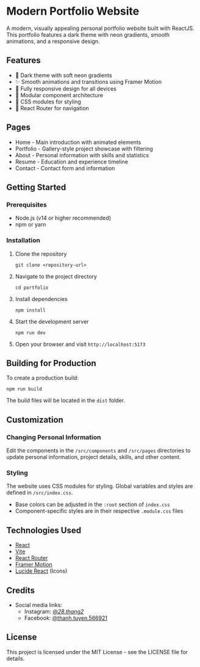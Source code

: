 # Modern Portfolio Website

A modern, visually appealing personal portfolio website built with ReactJS. This portfolio features a dark theme with neon gradients, smooth animations, and a responsive design.

## Features

- 🌙 Dark theme with soft neon gradients
- ✨ Smooth animations and transitions using Framer Motion
- 📱 Fully responsive design for all devices
- 🧩 Modular component architecture
- 🎨 CSS modules for styling
- 🧭 React Router for navigation

## Pages

- Home - Main introduction with animated elements
- Portfolio - Gallery-style project showcase with filtering
- About - Personal information with skills and statistics
- Resume - Education and experience timeline
- Contact - Contact form and information

## Getting Started

### Prerequisites

- Node.js (v14 or higher recommended)
- npm or yarn

### Installation

1. Clone the repository

   ```
   git clone <repository-url>
   ```

2. Navigate to the project directory

   ```
   cd portfolio
   ```

3. Install dependencies

   ```
   npm install
   ```

4. Start the development server

   ```
   npm run dev
   ```

5. Open your browser and visit `http://localhost:5173`

## Building for Production

To create a production build:

```
npm run build
```

The build files will be located in the `dist` folder.

## Customization

### Changing Personal Information

Edit the components in the `/src/components` and `/src/pages` directories to update personal information, project details, skills, and other content.

### Styling

The website uses CSS modules for styling. Global variables and styles are defined in `/src/index.css`.

- Base colors can be adjusted in the `:root` section of `index.css`
- Component-specific styles are in their respective `.module.css` files

## Technologies Used

- [React](https://reactjs.org/)
- [Vite](https://vitejs.dev/)
- [React Router](https://reactrouter.com/)
- [Framer Motion](https://www.framer.com/motion/)
- [Lucide React](https://lucide.dev/) (Icons)

## Credits

- Social media links:
  - Instagram: [@_28.thang2_](https://www.instagram.com/_28.thang2_/)
  - Facebook: [@thanh.tuyen.566921](https://www.facebook.com/thanh.tuyen.566921)

## License

This project is licensed under the MIT License - see the LICENSE file for details.
